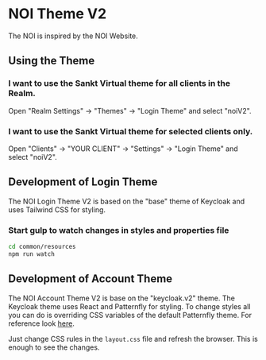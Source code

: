 NOI Theme V2
===================

The NOI is inspired by the NOI Website.

## Using the Theme

### I want to use the Sankt Virtual theme for all clients in the Realm.

Open "Realm Settings" -> "Themes" -> "Login Theme" and select "noiV2".

### I want to use the Sankt Virtual theme for selected clients only.

Open "Clients" -> "YOUR CLIENT" -> "Settings" -> "Login Theme" and select "noiV2".

## Development of Login Theme

The NOI Login Theme V2 is based on the "base" theme of Keycloak and uses Tailwind CSS for styling.

### Start gulp to watch changes in styles and properties file

```sh
cd common/resources
npm run watch
```

## Development of Account Theme

The NOI Account Theme V2 is base on the "keycloak.v2" theme. The Keycloak theme uses React and Patternfly for styling.
To change styles all you can do is overriding CSS variables of the default Patternfly theme. For reference look [here](https://www.patternfly.org/v4/get-started/global-css-variables/).

Just change CSS rules in the `layout.css` file and refresh the browser. This is enough to see the changes.

